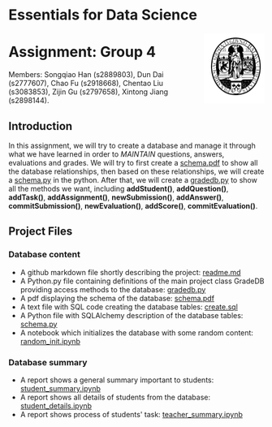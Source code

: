 # Essentials for Data Science
 <a href='https://github.com/hansq358/EfDS_assignment_DBSQL-4'><img src='Leiden.png' align="right" height="139" /></a>

# Assignment: Group 4
Members: Songqiao Han (s2889803), Dun Dai (s2777607), Chao Fu (s2918668), Chentao Liu (s3083853), Zijin Gu (s2797658), Xintong Jiang (s2898144).

## Introduction
In this assignment, we will try to create a database and manage it through what we have learned in order to _MAINTAIN_ questions, answers, evaluations and grades. 
We will try to first create a [schema.pdf](https://github.com/hansq358/EfDS_assignment_DBSQL-4/blob/main/Schema.pdf) to show all the database relationships, then based on these relationships, we will create a [schema.py](https://github.com/hansq358/EfDS_assignment_DBSQL-4/blob/main/schema.py) in the python. After that, we will create a [gradedb.py](https://github.com/hansq358/EfDS_assignment_DBSQL-4/blob/main/gradedb.py) to show all the methods we want, including **addStudent()**, **addQuestion()**, **addTask()**, **addAssignment()**, **newSubmission()**, **addAnswer()**, **commitSubmission()**, **newEvaluation()**, **addScore()**, **commitEvaluation()**.

## Project Files
### Database content
- A github markdown file shortly describing the project: [readme.md](readme.md)
- A Python.py file containing definitions of the main project class GradeDB providing
access methods to the database: [gradedb.py](gradedb.py)
- A pdf displaying the schema of the database: [schema.pdf](schema.pdf)
- A text file with SQL code creating the database tables: [create.sql](create.sql)
- A  Python file with SQLAlchemy description of the database tables: [schema.py](schema.py)
- A notebook which initializes the database with some random content: [random_init.ipynb](random_init.ipynb)

### Database summary
- A report shows a general summary important to students: [student_summary.ipynb](student_summary.ipynb)
- A report shows all details of students from the database: [student_details.ipynb](student_details.ipynb)
- A report shows process of students' task:   [teacher_summary.ipynb](teacher_summary.ipynb)

